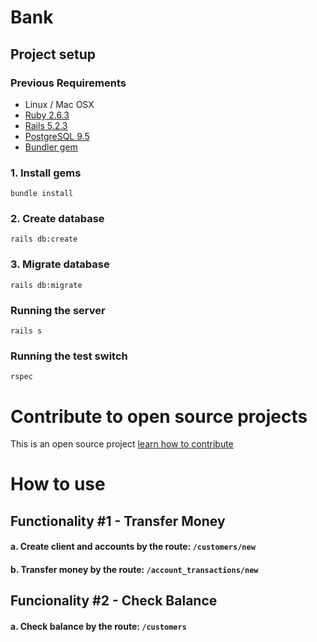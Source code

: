 # Bank

## Project setup
### Previous Requirements
* Linux / Mac OSX
* [Ruby 2.6.3](https://www.ruby-lang.org)
* [Rails 5.2.3](http://railsinstaller.org)
* [PostgreSQL 9.5](https://www.postgresql.org)
* [Bundler gem](https://github.com/bundler/bundler)

### 1. Install gems

    bundle install


### 2. Create database

    rails db:create

### 3. Migrate database

    rails db:migrate

### Running the server

    rails s

### Running the test switch

    rspec

# Contribute to open source projects
This is an open source project [learn how to contribute](https://opensource.guide/how-to-contribute/)

# How to use

## Functionality #1 - Transfer Money
#### a. Create client and accounts by the route: `/customers/new`

#### b. Transfer money by the route: `/account_transactions/new`

## Funcionality #2 - Check Balance
#### a. Check balance by the route: `/customers`
